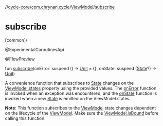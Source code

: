 //[cycle-core](../../../index.md)/[com.chrynan.cycle](../index.md)/[ViewModel](index.md)/[subscribe](subscribe.md)

# subscribe

[common]\

@ExperimentalCoroutinesApi

@FlowPreview

fun [subscribe](subscribe.md)(onError: suspend () -&gt; [Unit](https://kotlinlang.org/api/latest/jvm/stdlib/kotlin/-unit/index.html) = {}, onState: suspend ([State](index.md)?) -&gt; [Unit](https://kotlinlang.org/api/latest/jvm/stdlib/kotlin/-unit/index.html))

A convenience function that subscribes to [State](index.md) changes on the [ViewModel.states](states.md) property using the provided values. The [onError](subscribe.md) function is invoked when an exception was encountered, and the [onState](subscribe.md) function is invoked when a new [State](index.md) is emitted on the ViewModel.states.

**Note:** This function subscribes to the [ViewModel](index.md) state changes dependent on the lifecycle of the [ViewModel](index.md). Make sure the [ViewModel.isBound](is-bound.md) before calling this function.
